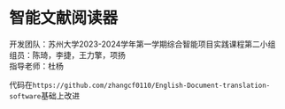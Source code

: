 # 智能文献阅读器
开发团队：苏州大学2023-2024学年第一学期综合智能项目实践课程第二小组  
组员：陈琦，李捷，王力擎，项扬  
指导老师：杜杨

代码在`https://github.com/zhangcf0110/English-Document-translation-software`基础上改进
